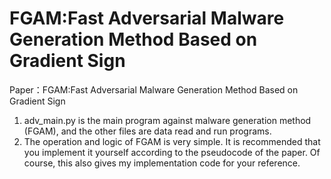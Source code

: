 # FGAM:Fast Adversarial Malware Generation Method Based on Gradient Sign

Paper：FGAM:Fast Adversarial Malware Generation Method Based on Gradient Sign
1. adv_main.py is the main program against malware generation method (FGAM), and the other files are data read and run programs.
2. The operation and logic of FGAM is very simple. It is recommended that you implement it yourself according to the pseudocode of the paper. Of course, this also gives my implementation code for your reference.
